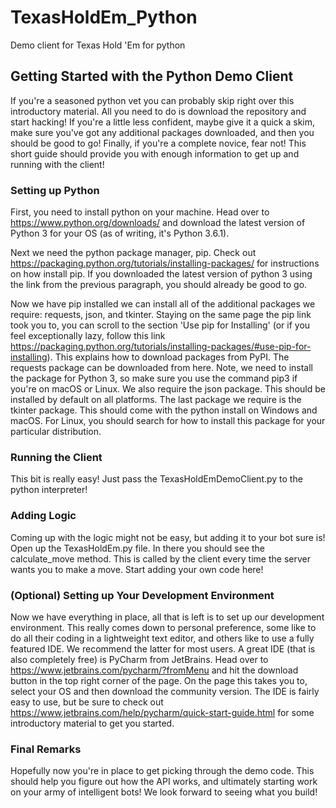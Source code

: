 # TexasHoldEm_Python
Demo client for Texas Hold 'Em for python

## Getting Started with the Python Demo Client
If you're a seasoned python vet you can probably skip right over this introductory material. All you need to do is download the repository and start hacking! If you're a little less confident, maybe give it a quick a skim, make sure you've got any additional packages downloaded, and then you should be good to go! Finally, if you're a complete novice, fear not! This short guide should provide you with enough information to get up and running with the client!

### Setting up Python
First, you need to install python on your machine. Head over to https://www.python.org/downloads/ and download the latest version of Python 3 for your OS (as of writing, it's Python 3.6.1).

Next we need the python package manager, pip. Check out https://packaging.python.org/tutorials/installing-packages/  for instructions on how install pip. If you downloaded the latest version of python 3 using the link from the previous paragraph, you should already be good to go.

Now we have pip installed  we can install all of the additional packages we require: requests, json, and tkinter. Staying on the same page the pip link took you to, you can scroll to the section 'Use pip for Installing' (or if you feel exceptionally lazy, follow this link https://packaging.python.org/tutorials/installing-packages/#use-pip-for-installing). This explains how to download packages from PyPI. The requests package can be downloaded from here. Note, we need to install the package for Python 3, so make sure you use the command pip3 if you're on macOS or Linux. We also require the json package. This should be installed by default on all platforms. The last package we require is the tkinter package. This should come with the python install on Windows and macOS. For Linux, you should search for how to install this package for your particular distribution.

### Running the Client
This bit is really easy! Just pass the TexasHoldEmDemoClient.py to the python interpreter! 

### Adding Logic
Coming up with the logic might not be easy, but adding it to your bot sure is! Open up the TexasHoldEm.py file. In there you should see the calculate_move method. This is called by the client every time the server wants you to make a move. Start adding your own code here!

### (Optional) Setting up Your Development Environment
Now we have everything in place, all that is left is to set up our development environment. This really comes down to personal preference, some like to do all their coding in a lightweight text editor, and others like to use a fully featured IDE. We recommend the latter for most users. A great IDE (that is also completely free) is PyCharm from JetBrains. Head over to https://www.jetbrains.com/pycharm/?fromMenu and hit the download button in the top right corner of the page.  On the page this takes you to, select your OS and then download the community version. The IDE is fairly easy to use, but be sure to check out https://www.jetbrains.com/help/pycharm/quick-start-guide.html for some introductory material to get you started.

### Final Remarks
Hopefully now you're in place to get picking through the demo code. This should help you figure out how the API works, and ultimately starting work on your army of intelligent bots! We look forward to seeing what you build! 
